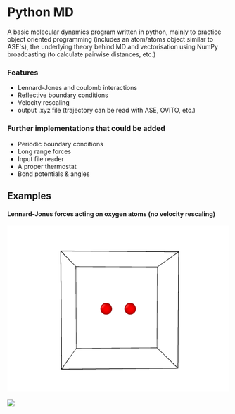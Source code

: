 # Python MD
A basic molecular dynamics program written in python, mainly to practice object oriented programming (includes an atom/atoms object similar to ASE's), the underlying theory behind MD and vectorisation using NumPy broadcasting (to calculate pairwise distances, etc.)

### Features
- Lennard-Jones and coulomb interactions
- Reflective boundary conditions
- Velocity rescaling
- output .xyz file (trajectory can be read with ASE, OVITO, etc.)

### Further implementations that could be added
- Periodic boundary conditions
- Long range forces
- Input file reader
- A proper thermostat
- Bond potentials & angles

## Examples
#### Lennard-Jones forces acting on oxygen atoms (no velocity rescaling)
![](https://github.com/hwbng/python-MD/blob/main/gifs/o2_lj.gif)

![](https://github.com/hwbng/python-MD/blob/main/gifs/lj_o32.gif)
